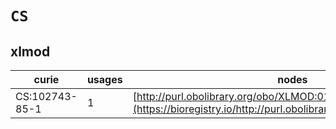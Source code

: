 # `CS`
## xlmod
| curie          |   usages | nodes                                                                                                           |
|----------------|----------|-----------------------------------------------------------------------------------------------------------------|
| CS:102743-85-1 |        1 | [http://purl.obolibrary.org/obo/XLMOD:01821](https://bioregistry.io/http://purl.obolibrary.org/obo/XLMOD:01821) |
